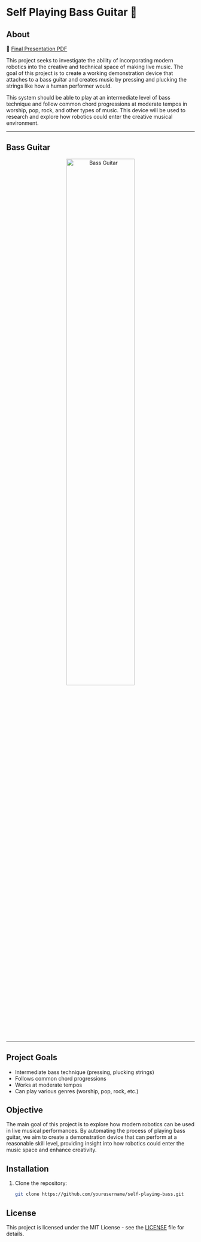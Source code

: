 # Self Playing Bass Guitar 🎸

## About

📄 [Final Presentation PDF](./Bass_Bot_Final_Presentation.pdf)

This project seeks to investigate the ability of incorporating modern robotics into the creative and technical space of making live music. The goal of this project is to create a working demonstration device that attaches to a bass guitar and creates music by pressing and plucking the strings like how a human performer would. 

This system should be able to play at an intermediate level of bass technique and follow common chord progressions at moderate tempos in worship, pop, rock, and other types of music. This device will be used to research and explore how robotics could enter the creative musical environment.

---

## Bass Guitar

<div style="text-align: center;">
  <!<img src="https://github.com/user-attachments/assets/aefe1e66-116b-4fa1-bda9-14f4f756127e" alt="Bass Guitar" style="width: 60%; height: auto;">
  <img src="https://github.com/user-attachments/assets/591f4243-3f26-4169-9182-dbd01ac0d9ab" alt="Bass Guitar" style="width: 60%; height: auto;">

</div>

---

## Project Goals
- Intermediate bass technique (pressing, plucking strings)
- Follows common chord progressions
- Works at moderate tempos
- Can play various genres (worship, pop, rock, etc.)
  
## Objective

The main goal of this project is to explore how modern robotics can be used in live musical performances. By automating the process of playing bass guitar, we aim to create a demonstration device that can perform at a reasonable skill level, providing insight into how robotics could enter the music space and enhance creativity.

## Installation

1. Clone the repository:
   ```bash
   git clone https://github.com/yourusername/self-playing-bass.git


## License

This project is licensed under the MIT License - see the [LICENSE](https://opensource.org/license/mit) file for details.

